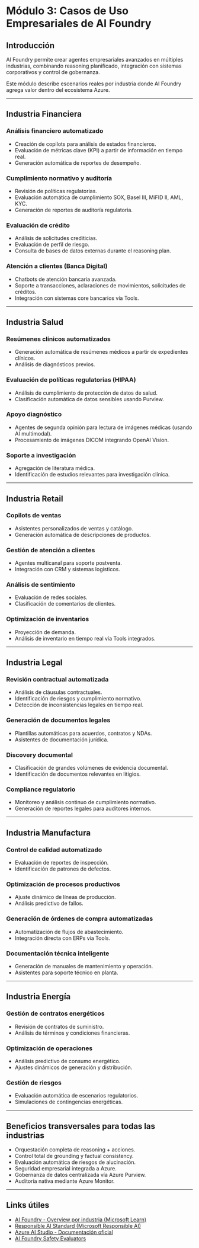 # Módulo 3: Casos de Uso Empresariales de AI Foundry

## Introducción

AI Foundry permite crear agentes empresariales avanzados en múltiples industrias, combinando reasoning planificado, integración con sistemas corporativos y control de gobernanza.

Este módulo describe escenarios reales por industria donde AI Foundry agrega valor dentro del ecosistema Azure.

---

## Industria Financiera

### Análisis financiero automatizado

- Creación de copilots para análisis de estados financieros.
- Evaluación de métricas clave (KPI) a partir de información en tiempo real.
- Generación automática de reportes de desempeño.

### Cumplimiento normativo y auditoría

- Revisión de políticas regulatorias.
- Evaluación automática de cumplimiento SOX, Basel III, MiFID II, AML, KYC.
- Generación de reportes de auditoría regulatoria.

### Evaluación de crédito

- Análisis de solicitudes crediticias.
- Evaluación de perfil de riesgo.
- Consulta de bases de datos externas durante el reasoning plan.

### Atención a clientes (Banca Digital)

- Chatbots de atención bancaria avanzada.
- Soporte a transacciones, aclaraciones de movimientos, solicitudes de créditos.
- Integración con sistemas core bancarios vía Tools.

---

## Industria Salud

### Resúmenes clínicos automatizados

- Generación automática de resúmenes médicos a partir de expedientes clínicos.
- Análisis de diagnósticos previos.

### Evaluación de políticas regulatorias (HIPAA)

- Análisis de cumplimiento de protección de datos de salud.
- Clasificación automática de datos sensibles usando Purview.

### Apoyo diagnóstico

- Agentes de segunda opinión para lectura de imágenes médicas (usando AI multimodal).
- Procesamiento de imágenes DICOM integrando OpenAI Vision.

### Soporte a investigación

- Agregación de literatura médica.
- Identificación de estudios relevantes para investigación clínica.

---

## Industria Retail

### Copilots de ventas

- Asistentes personalizados de ventas y catálogo.
- Generación automática de descripciones de productos.

### Gestión de atención a clientes

- Agentes multicanal para soporte postventa.
- Integración con CRM y sistemas logísticos.

### Análisis de sentimiento

- Evaluación de redes sociales.
- Clasificación de comentarios de clientes.

### Optimización de inventarios

- Proyección de demanda.
- Análisis de inventario en tiempo real vía Tools integrados.

---

## Industria Legal

### Revisión contractual automatizada

- Análisis de cláusulas contractuales.
- Identificación de riesgos y cumplimiento normativo.
- Detección de inconsistencias legales en tiempo real.

### Generación de documentos legales

- Plantillas automáticas para acuerdos, contratos y NDAs.
- Asistentes de documentación jurídica.

### Discovery documental

- Clasificación de grandes volúmenes de evidencia documental.
- Identificación de documentos relevantes en litigios.

### Compliance regulatorio

- Monitoreo y análisis continuo de cumplimiento normativo.
- Generación de reportes legales para auditores internos.

---

## Industria Manufactura

### Control de calidad automatizado

- Evaluación de reportes de inspección.
- Identificación de patrones de defectos.

### Optimización de procesos productivos

- Ajuste dinámico de líneas de producción.
- Análisis predictivo de fallos.

### Generación de órdenes de compra automatizadas

- Automatización de flujos de abastecimiento.
- Integración directa con ERPs vía Tools.

### Documentación técnica inteligente

- Generación de manuales de mantenimiento y operación.
- Asistentes para soporte técnico en planta.

---

## Industria Energía

### Gestión de contratos energéticos

- Revisión de contratos de suministro.
- Análisis de términos y condiciones financieras.

### Optimización de operaciones

- Análisis predictivo de consumo energético.
- Ajustes dinámicos de generación y distribución.

### Gestión de riesgos

- Evaluación automática de escenarios regulatorios.
- Simulaciones de contingencias energéticas.

---

## Beneficios transversales para todas las industrias

- Orquestación completa de reasoning + acciones.
- Control total de grounding y factual consistency.
- Evaluación automática de riesgos de alucinación.
- Seguridad empresarial integrada a Azure.
- Gobernanza de datos centralizada vía Azure Purview.
- Auditoría nativa mediante Azure Monitor.

---

## Links útiles

- [AI Foundry - Overview por industria (Microsoft Learn)](https://learn.microsoft.com/en-us/azure/ai-studio/foundry/overview)
- [Responsible AI Standard (Microsoft Responsible AI)](https://www.microsoft.com/en-us/ai/responsible-ai)
- [Azure AI Studio - Documentación oficial](https://learn.microsoft.com/en-us/azure/ai-studio/)
- [AI Foundry Safety Evaluators](https://learn.microsoft.com/en-us/azure/ai-studio/foundry/safety-evaluators)
